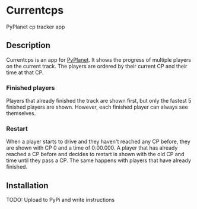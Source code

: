 # Currentcps
PyPlanet cp tracker app

## Description
Currentcps is an app for [PyPlanet][pyplanet]. It shows the progress of multiple players
on the current track. The players are ordered by their current CP and their time at that
CP.

### Finished players
Players that already finished the track are shown first, but only the fastest 5
finished players are shown. However, each finished player can always see themselves.

### Restart
When a player starts to drive and they haven't reached any CP before, they are shown
with CP 0 and a time of 0:00.000. A player that has already reached a CP before and
decides to restart is shown with the old CP and time until they pass a CP. The same
happens with players that have already finished.

## Installation
TODO: Upload to PyPi and write instructions

[pyplanet]: https://github.com/PyPlanet/PyPlanet